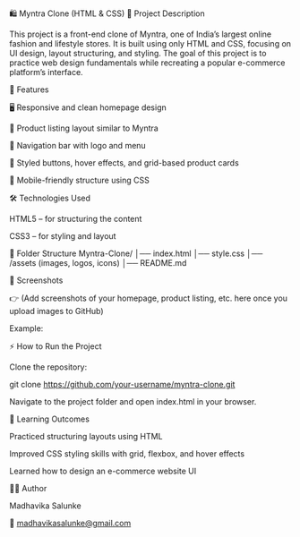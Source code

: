 🛍️ Myntra Clone (HTML & CSS)
📌 Project Description

This project is a front-end clone of Myntra, one of India’s largest online fashion and lifestyle stores.
It is built using only HTML and CSS, focusing on UI design, layout structuring, and styling.
The goal of this project is to practice web design fundamentals while recreating a popular e-commerce platform’s interface.

🚀 Features

🖥️ Responsive and clean homepage design

👗 Product listing layout similar to Myntra

📑 Navigation bar with logo and menu

🎨 Styled buttons, hover effects, and grid-based product cards

📱 Mobile-friendly structure using CSS

🛠️ Technologies Used

HTML5 – for structuring the content

CSS3 – for styling and layout

📂 Folder Structure
Myntra-Clone/
│── index.html
│── style.css
│── /assets (images, logos, icons)
│── README.md

📸 Screenshots

👉 (Add screenshots of your homepage, product listing, etc. here once you upload images to GitHub)

Example:


⚡ How to Run the Project

Clone the repository:

git clone https://github.com/your-username/myntra-clone.git


Navigate to the project folder and open index.html in your browser.

🎯 Learning Outcomes

Practiced structuring layouts using HTML

Improved CSS styling skills with grid, flexbox, and hover effects

Learned how to design an e-commerce website UI

👩‍💻 Author

Madhavika Salunke

📧 madhavikasalunke@gmail.com
